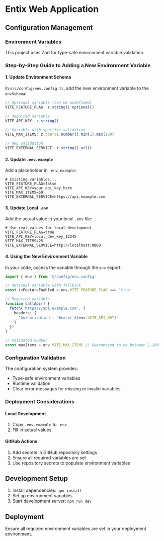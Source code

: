 # Entix Web Application

## Configuration Management

### Environment Variables

This project uses Zod for type-safe environment variable validation.

### Step-by-Step Guide to Adding a New Environment Variable

#### 1. Update Environment Schema

In `src/config/env.config.ts`, add the new environment variable to the `envSchema`:

```typescript
// Optional variable (can be undefined)
VITE_FEATURE_FLAG: z.string().optional()

// Required variable
VITE_API_KEY: z.string()

// Variable with specific validation
VITE_MAX_ITEMS: z.coerce.number().min(1).max(100)

// URL validation
VITE_EXTERNAL_SERVICE: z.string().url()
```

#### 2. Update `.env.example`

Add a placeholder in `.env.example`:

```shell
# Existing variables...
VITE_FEATURE_FLAG=false
VITE_API_KEY=your_api_key_here
VITE_MAX_ITEMS=50
VITE_EXTERNAL_SERVICE=https://api.example.com
```

#### 3. Update Local `.env`

Add the actual value in your local `.env` file:

```shell
# Use real values for local development
VITE_FEATURE_FLAG=true
VITE_API_KEY=local_dev_key_12345
VITE_MAX_ITEMS=25
VITE_EXTERNAL_SERVICE=http://localhost:8000
```

#### 4. Using the New Environment Variable

In your code, access the variable through the `env` export:

```typescript
import { env } from '@/config/env.config'

// Optional variable with fallback
const isFeatureEnabled = env.VITE_FEATURE_FLAG === 'true'

// Required variable
function callApi() {
  fetch('https://api.example.com', {
    headers: {
      'Authorization': `Bearer ${env.VITE_API_KEY}`
    }
  })
}

// Validated number
const maxItems = env.VITE_MAX_ITEMS // Guaranteed to be between 1-100
```

### Configuration Validation

The configuration system provides:
- Type-safe environment variables
- Runtime validation
- Clear error messages for missing or invalid variables

### Deployment Considerations

#### Local Development
1. Copy `.env.example` to `.env`
2. Fill in actual values

#### GitHub Actions
1. Add secrets in GitHub repository settings
2. Ensure all required variables are set
3. Use repository secrets to populate environment variables

## Development Setup

1. Install dependencies: `npm install`
2. Set up environment variables
3. Start development server: `npm run dev`

## Deployment

Ensure all required environment variables are set in your deployment environment.